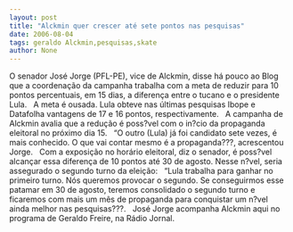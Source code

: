 ```yaml
---
layout: post
title: "Alckmin quer crescer até sete pontos nas pesquisas"
date: 2006-08-04
tags: geraldo Alckmin,pesquisas,skate
author: None
---
```

O senador José Jorge (PFL-PE), vice de Alckmin, disse há pouco ao Blog que a coordenação da campanha trabalha com a meta de reduzir para 10 pontos percentuais, em 15 dias, a diferença entre o tucano e o presidente Lula.
&nbsp;
A meta é ousada. Lula obteve nas últimas pesquisas Ibope e Datafolha&nbsp;vantagens de 17 e 16 pontos, respectivamente.
&nbsp;
A campanha de Alckmin avalia que a redução é poss?vel com o in?cio da propaganda eleitoral no próximo dia 15. 
&nbsp;
“O outro (Lula) já foi candidato sete vezes, é mais conhecido. O que vai contar mesmo é a propaganda???, acrescentou Jorge.
&nbsp;
Com a exposição no horário eleitoral, diz o senador, é poss?vel alcançar essa diferença de 10 pontos
 até 30 de agosto. Nesse n?vel, seria assegurado o segundo turno da eleição:
&nbsp;
“Lula trabalha para ganhar no primeiro turno. Nós queremos provocar o segundo. Se conseguirmos esse patamar em 30 de agosto, teremos consolidado o segundo turno e ficaremos com mais um mês de propaganda para conquistar um n?vel ainda melhor nas pesquisas???.
&nbsp;
José Jorge acompanha Alckmin aqui no programa de Geraldo Freire, na Rádio Jornal. 